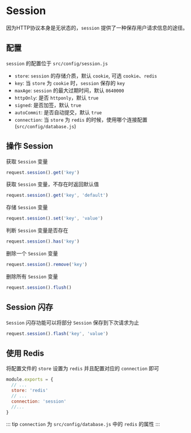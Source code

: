 # Session

因为HTTP协议本身是无状态的，`session` 提供了一种保存用户请求信息的途径。

## 配置
`session` 的配置位于 `src/config/session.js`

- `store`: `session` 的存储介质，默认 `cookie`, 可选 `cookie`、`redis`
- `key`: 当 `store` 为 `cookie` 时，`session` 保存的 `key`
- `maxAge`: `session` 的最大过期时间，默认 `8640000`
- `httpOnly`: 是否 `httponly`，默认 `true`
- `signed`: 是否加签，默认 `true`
- `autoCommit`: 是否自动提交，默认 `true`
- `connection`: 当 `store` 为 `redis` 的时候，使用哪个连接配置(`src/config/database.js`)

## 操作 Session

获取 `Session` 变量
```js
request.session().get('key')
```

获取 `Session` 变量，不存在时返回默认值
```js
request.session().get('key', 'default')
```

存储 `Session` 变量
```js
request.session().set('key', 'value')
```

判断 `Session` 变量是否存在
```js
request.session().has('key')
```

删除一个 `Session` 变量
```js
request.session().remove('key')
```

删除所有 `Session` 变量
```js
request.session().flush()
```

## Session 闪存

`Session` 闪存功能可以将部分 `Session` 保存到下次请求为止

```js
request.session().flash('key', 'value')
```

## 使用 Redis

将配置文件的 `store` 设置为 `redis` 并且配置对应的 `connection` 即可
```js
module.exports = {
  // ...
  store: 'redis'
  // ...
  connection: 'session'
  //...
}
```
::: tip
`connection` 为 `src/config/database.js` 中的 `redis` 的属性
:::
